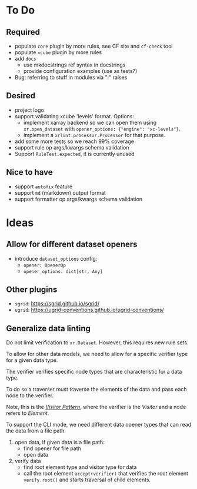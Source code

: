# To Do

## Required

- populate `core` plugin by more rules, see CF site and `cf-check` tool
- populate `xcube` plugin by more rules
- add `docs`
  - use mkdocstrings ref syntax in docstrings
  - provide configuration examples (use as tests?)
- Bug: referring to stuff in modules via "<module>:<attr>" 
    raises 

## Desired
 
- project logo
- support validating xcube 'levels' format. Options:
    - implement xarray backend so we can open them using `xr.open_dataset`
      with `opener_options: {"engine": "xc-levels"}`.
    - implement a `xrlint.processor.Processor` for that purpose.
- add some more tests so we reach 99% coverage
- support rule op args/kwargs schema validation
- Support `RuleTest.expected`, it is currently unused

## Nice to have

- support `autofix` feature
- support `md` (markdown) output format
- support formatter op args/kwargs schema validation

# Ideas

## Allow for different dataset openers

- introduce `dataset_options` config:
  - `opener: OpenerOp`
  - `opener_options: dict[str, Any]`

## Other plugins

- `sgrid`: https://sgrid.github.io/sgrid/
- `ugrid`: https://ugrid-conventions.github.io/ugrid-conventions/

## Generalize data linting

Do not limit verification to `xr.Dataset`.
However, this requires new rule sets.

To allow for other data models, we need to allow 
for a specific verifier type for a given data type.

The verifier verifies specific node types
that are characteristic for a data type.

To do so a traverser must traverse the elements of the data
and pass each node to the verifier.

Note, this is the [_Visitor Pattern_](https://en.wikipedia.org/wiki/Visitor_pattern), 
where the verifier is the _Visitor_ and a node refers to _Element_.

To support the CLI mode, we need different data opener 
types that can read the data from a file path.

1. open data, if given data is a file path: 
   - find opener for file path
   - open data 
2. verify data
   - find root element type and visitor type for data 
   - call the root element `accept(verifier)` that verifies the 
     root element `verify.root()` and starts traversal of 
     child elements.

